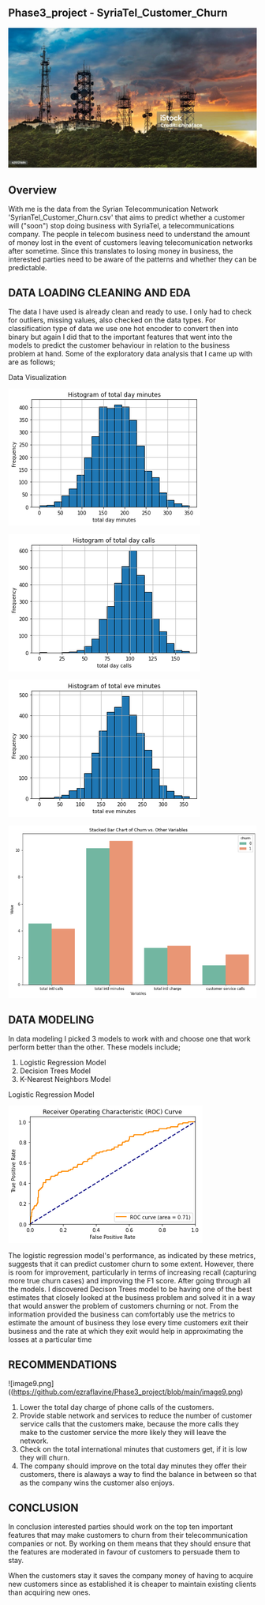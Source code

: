 ## Phase3_project - SyriaTel_Customer_Churn


![image_hs](https://github.com/ezraflavine/Phase3_project/blob/main/image_hs.jpg)



## Overview
With me is the data from the Syrian Telecommunication Network 'SyrianTel_Customer_Churn.csv' that aims to predict whether a customer will ("soon") stop doing business with SyriaTel, a telecommunications company. The people in telecom business need to understand the amount of money lost in the event of customers leaving telecomunication networks after sometime. Since this translates to losing money in business, the interested parties need to be aware of the patterns and whether they can be predictable. 

## DATA LOADING CLEANING AND EDA

The data I have used is already clean and ready to use. I only had to check for outliers, missing values, also checked on the data types.
For classification type of data we use one hot encoder to convert then into binary but again I did that to the important features that went into the models to predict the customer behaviour in relation to the business problem at hand.
Some of the exploratory data analysis that I came up with are as follows;

Data Visualization

![image1.png](https://github.com/ezraflavine/Phase3_project/blob/main/image1.png)

![image2.png](https://github.com/ezraflavine/Phase3_project/blob/main/image2.png)

![image3.png](https://github.com/ezraflavine/Phase3_project/blob/main/image3.png)

![image7.png](https://github.com/ezraflavine/Phase3_project/blob/main/image7.png)

## DATA MODELING

In data modeling I picked 3 models to work with and choose one that work perform better than the other. These models include;

1) Logistic Regression Model
2) Decision Trees Model
3) K-Nearest Neighbors Model

Logistic Regression Model

![Logit_reg.png](https://github.com/ezraflavine/Phase3_project/blob/main/Logit_reg.png)

The logistic regression model's performance, as indicated by these metrics, suggests that it can predict customer churn to some extent. However, there is room for improvement, particularly in terms of increasing recall (capturing more true churn cases) and improving the F1 score. 
After going through all the models. I discovered Decison Trees model to be having one of the best estimates that closely looked at the business problem and solved it in a way that would answer the problem of customers churning or not.
From the information provided the business can comfortably use the metrics to estimate the amount of business they lose every time customers exit their business and the rate at which they exit would help in approximating the losses at a particular time

## RECOMMENDATIONS

![image9.png]((https://github.com/ezraflavine/Phase3_project/blob/main/image9.png)

1. Lower the total day charge of phone calls of the customers.
2. Provide stable network and services to reduce the number of customer service calls that the customers make, because the more calls they make to the customer service the more likely they will leave the network.
3. Check on the total international minutes that customers get, if it is low they will churn.
4. The company should improve on the total day minutes they offer their customers, there is alaways a way to find the balance in between so that as the company wins the customer also enjoys.

## CONCLUSION

In conclusion interested parties should work on the top ten important features that may make customers to churn from their telecommunication companies or not. By working on them means that they should ensure that the features are moderated in favour of customers to persuade them to stay.

When the customers stay it saves the company money of having to acquire new customers since as established it is cheaper to maintain existing clients than acquiring new ones.

